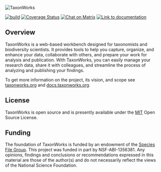 ![TaxonWorks](https://sfg.taxonworks.org/s/o3exin "https://taxonworks.org")

[![build](https://github.com/SpeciesFileGroup/taxonworks/workflows/build/badge.svg?branch=development)](https://github.com/SpeciesFileGroup/taxonworks/actions?query=workflow%3Abuild)
[![Coverage Status][3]][4]
[![Chat on Matrix](https://img.shields.io/matrix/TaxonWorks:gitter.im?label=chat&server_fqdn=matrix.org)](https://app.gitter.im/#/room/#SpeciesFileGroup_taxonworks:gitter.im)
[![Link to documentation](https://img.shields.io/badge/documentation-yes-green)](https://docs.taxonworks.org)

## Overview

TaxonWorks is a web-based workbench designed for taxonomists and biodiversity scientists. It provides tools to help you capture, organize, and enhance your data, collaborate with others, and prepare your work for analysis and publication. With TaxonWorks, you can easily manage your research data, share it with colleagues, and streamline the process of analyzing and publishing your findings.

To get more information on the project, its vision, and scope see [taxonworks.org](https://taxonworks.org) and [docs.taxonworks.org](https://docs.taxonworks.org).

## License

TaxonWorks is open source and is presently available under the [MIT](https://opensource.org/license/mit) Open Source License.

## Funding

The foundation of TaxonWorks is funded by an endowment of the [Species File Group](https://speciesfilegroup.org). This project was funded in part by NSF-ABI-1356381. Any opinions, findings and conclusions or recommendations expressed in this material are those of the author(s) and do not necessarily reflect the views of the National Science Foundation. 

[3]: https://codecov.io/gh/SpeciesFileGroup/taxonworks/branch/development/graph/badge.svg?token=X2Raeg8KJI
[4]: https://codecov.io/gh/SpeciesFileGroup/taxonworks



